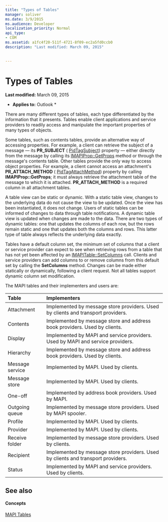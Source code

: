 ```yaml
---
title: "Types of Tables"
manager: soliver
ms.date: 3/9/2015
ms.audience: Developer
localization_priority: Normal
api_type:
- COM
ms.assetid: a1fc4f20-511f-4721-8f09-ec2a5fd0ccb0
description: "Last modified: March 09, 2015"
 
 
---
```


# Types of Tables

 **Last modified:** March 09, 2015 
  
 * **Applies to:** Outlook * 
  
There are many different types of tables, each type differentiated by the information that it presents. Tables enable client applications and service providers to readily access and manipulate the important properties of many types of objects. 
  
Some tables, such as contents tables, provide an alternative way of accessing properties. For example, a client can retrieve the subject of a message — its **PR_SUBJECT** ( [PidTagSubject](pidtagsubject-canonical-property.md)) property — either directly from the message by calling its [IMAPIProp::GetProps](imapiprop-getprops.md) method or through the message's contents table. Other tables provide the only way to access object properties. For example, a client cannot access an attachment's **PR_ATTACH_METHOD** ( [PidTagAttachMethod](pidtagattachmethod-canonical-property.md)) property by calling **IMAPIProp::GetProps**; it must always retrieve the attachment table of the message to which it is attached. **PR_ATTACH_METHOD** is a required column in all attachment tables. 
  
A table view can be static or dynamic. With a static table view, changes to the underlying data do not cause the view to be updated. Once the view has been instantiated, it does not change. Users of static tables can be informed of changes to data through table notifications. A dynamic table view is updated when changes are made to the data. There are two types of dynamic tables: one that updates the columns of each row, but the rows remain static and one that updates both the columns and rows. This latter type of table always reflects the underlying data exactly.
  
Tables have a default column set, the minimum set of columns that a client or service provider can expect to see when retrieving rows from a table that has not yet been affected by an [IMAPITable::SetColumns](imapitable-setcolumns.md) call. Clients and service providers can add columns to or remove columns from this default set by calling the **SetColumns** method. Changes can be made either statically or dynamically, following a client request. Not all tables support dynamic column set modification. 
  
The MAPI tables and their implementers and users are:
  
|**Table**|**Implementers**|
|:-----|:-----|
|Attachment  <br/> |Implemented by message store providers. Used by clients and transport providers.  <br/> |
|Contents  <br/> |Implemented by message store and address book providers. Used by clients.  <br/> |
|Display  <br/> |Implemented by MAPI and service providers. Used by MAPI and service providers.  <br/> |
|Hierarchy  <br/> |Implemented by message store and address book providers. Used by clients.  <br/> |
|Message service  <br/> |Implemented by MAPI. Used by clients.  <br/> |
|Message store  <br/> |Implemented by MAPI. Used by clients.  <br/> |
|One-off  <br/> |Implemented by address book providers. Used by MAPI.  <br/> |
|Outgoing queue  <br/> |Implemented by message store providers. Used by MAPI spooler.  <br/> |
|Profile  <br/> |Implemented by MAPI. Used by clients.  <br/> |
|Provider  <br/> |Implemented by MAPI. Used by clients.  <br/> |
|Receive folder  <br/> |Implemented by message store providers. Used by clients.  <br/> |
|Recipient  <br/> |Implemented by message store providers. Used by clients and transport providers.  <br/> |
|Status  <br/> |Implemented by MAPI and service providers. Used by clients.  <br/> |
   
## See also

#### Concepts

[MAPI Tables](mapi-tables.md)

